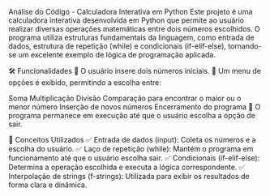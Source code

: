 Análise do Código - Calculadora Interativa em Python
Este projeto é uma calculadora interativa desenvolvida em Python que permite ao usuário realizar diversas operações matemáticas entre dois números escolhidos. O programa utiliza estruturas fundamentais da linguagem, como entrada de dados, estrutura de repetição (while) e condicionais (if-elif-else), tornando-se um excelente exemplo de lógica de programação aplicada.

🛠️ Funcionalidades
🔹 O usuário insere dois números iniciais.
🔹 Um menu de opções é exibido, permitindo a escolha entre:

Soma
Multiplicação
Divisão
Comparação para encontrar o maior ou o menor número
Inserção de novos números
Encerramento do programa
🔹 O programa permanece em execução até que o usuário escolha a opção de sair.

📌 Conceitos Utilizados
✅ Entrada de dados (input): Coleta os números e a escolha do usuário.
✅ Laço de repetição (while): Mantém o programa em funcionamento até que o usuário escolha sair.
✅ Condicionais (if-elif-else): Determina a operação escolhida e executa a lógica correspondente.
✅ Interpolação de strings (f-strings): Utilizada para exibir os resultados de forma clara e dinâmica.

